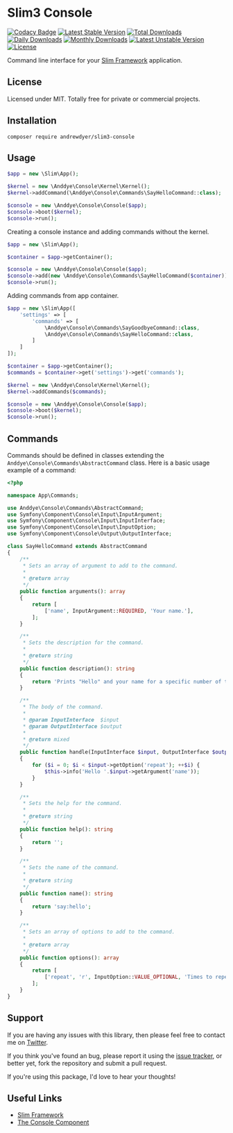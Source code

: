 # Slim3 Console

[![Codacy Badge](https://api.codacy.com/project/badge/Grade/d2fd0d48d90e4c829d3228b7029ae244)](https://www.codacy.com/app/andrewdyer/slim3-console?utm_source=github.com&amp;utm_medium=referral&amp;utm_content=andrewdyer/slim3-console&amp;utm_campaign=Badge_Grade)
[![Latest Stable Version](https://poser.pugx.org/andrewdyer/slim3-console/v/stable)](https://packagist.org/packages/andrewdyer/slim3-console)
[![Total Downloads](https://poser.pugx.org/andrewdyer/slim3-console/downloads)](https://packagist.org/packages/andrewdyer/slim3-console)
[![Daily Downloads](https://poser.pugx.org/andrewdyer/slim3-console/d/daily)](https://packagist.org/packages/andrewdyer/slim3-console)
[![Monthly Downloads](https://poser.pugx.org/andrewdyer/slim3-console/d/monthly)](https://packagist.org/packages/andrewdyer/slim3-console)
[![Latest Unstable Version](https://poser.pugx.org/andrewdyer/slim3-console/v/unstable)](https://packagist.org/packages/andrewdyer/slim3-console)
[![License](https://poser.pugx.org/andrewdyer/slim3-console/license)](https://packagist.org/packages/andrewdyer/slim3-console)

Command line interface for your [Slim Framework](https://www.slimframework.com) application.

## License

Licensed under MIT. Totally free for private or commercial projects.

## Installation

```
composer require andrewdyer/slim3-console
```

## Usage

```php
$app = new \Slim\App();

$kernel = new \Anddye\Console\Kernel\Kernel();
$kernel->addCommand(\Anddye\Console\Commands\SayHelloCommand::class);

$console = new \Anddye\Console\Console($app);
$console->boot($kernel);
$console->run();
```

Creating a console instance and adding commands without the kernel.

```php
$app = new \Slim\App();

$container = $app->getContainer();

$console = new \Anddye\Console\Console($app);
$console->add(new \Anddye\Console\Commands\SayHelloCommand($container));
$console->run();
```

Adding commands from app container.

```php
$app = new \Slim\App([
    'settings' => [
        'commands' => [
            \Anddye\Console\Commands\SayGoodbyeCommand::class,
            \Anddye\Console\Commands\SayHelloCommand::class,
        ]
    ]
]);

$container = $app->getContainer();
$commands = $container->get('settings')->get('commands');

$kernel = new \Anddye\Console\Kernel\Kernel();
$kernel->addCommands($commands);

$console = new \Anddye\Console\Console($app);
$console->boot($kernel);
$console->run();
```

## Commands

Commands should be defined in classes extending the `Anddye\Console\Commands\AbstractCommand` class. Here is a basic usage example of a command:

```php
<?php

namespace App\Commands;

use Anddye\Console\Commands\AbstractCommand;
use Symfony\Component\Console\Input\InputArgument;
use Symfony\Component\Console\Input\InputInterface;
use Symfony\Component\Console\Input\InputOption;
use Symfony\Component\Console\Output\OutputInterface;

class SayHelloCommand extends AbstractCommand
{
    /**
     * Sets an array of argument to add to the command.
     *
     * @return array
     */
    public function arguments(): array
    {
        return [
            ['name', InputArgument::REQUIRED, 'Your name.'],
        ];
    }

    /**
     * Sets the description for the command.
     *
     * @return string
     */
    public function description(): string
    {
        return 'Prints "Hello" and your name for a specific number of times.';
    }

    /**
     * The body of the command.
     *
     * @param InputInterface  $input
     * @param OutputInterface $output
     *
     * @return mixed
     */
    public function handle(InputInterface $input, OutputInterface $output)
    {
        for ($i = 0; $i < $input->getOption('repeat'); ++$i) {
            $this->info('Hello '.$input->getArgument('name'));
        }
    }

    /**
     * Sets the help for the command.
     *
     * @return string
     */
    public function help(): string
    {
        return '';
    }

    /**
     * Sets the name of the command.
     *
     * @return string
     */
    public function name(): string
    {
        return 'say:hello';
    }

    /**
     * Sets an array of options to add to the command.
     *
     * @return array
     */
    public function options(): array
    {
        return [
            ['repeat', 'r', InputOption::VALUE_OPTIONAL, 'Times to repeat the output.', 1],
        ];
    }
}
```

## Support
   
If you are having any issues with this library, then please feel free to contact me on [Twitter](https://twitter.com/andyer92).

If you think you've found an bug, please report it using the [issue tracker](https://github.com/andrewdyer/slim3-console/issues), or better yet, fork the repository and submit a pull request.

If you're using this package, I'd love to hear your thoughts!

## Useful Links

* [Slim Framework](https://www.slimframework.com)
* [The Console Component](https://symfony.com/doc/current/components/console.html)